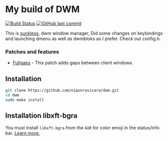 # My build of DWM

[![Build Status](https://travis-ci.org/joemccann/dillinger.svg?branch=master)](https://travis-ci.org/joemccann/dillinger) [![GitHub last commit](https://img.shields.io/github/last-commit/google/skia.svg?style=flat)](https://github.com/nipunravisara/dwm)

This is [suckless](https://dwm.suckless.org), dwm window manager, Did some changes on keybindings and launching dmenu as well as dwmbloks as I prefer. Check out config.h.

### Patches and features

- [Fullgaps](https://dwm.suckless.org/patches/fullgaps/) - This patch adds gaps between client windows.

## Installation

```sh
git clone https://github.com/nipunravisara/dwm.git
cd dwm
sudo make install
```

## Installation libxft-bgra

You must install `libxft-bgra` from the `AUR` for color emoji in the status/info bar. [Learn more.](https://www.youtube.com/watch?v=0QkByBugq_4)
